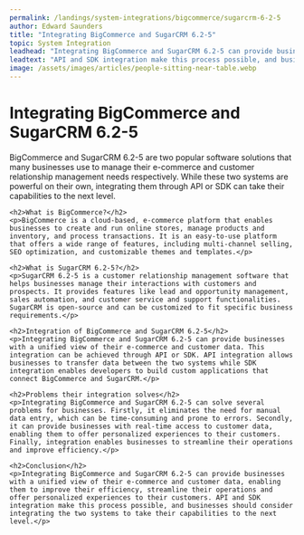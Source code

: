 ```yaml
---
permalink: /landings/system-integrations/bigcommerce/sugarcrm-6-2-5
author: Edward Saunders
title: "Integrating BigCommerce and SugarCRM 6.2-5"
topic: System Integration
leadhead: "Integrating BigCommerce and SugarCRM 6.2-5 can provide businesses with a unified view of their e-commerce and customer data, enabling them to improve their efficiency, streamline their operations and offer personalized experiences to their customers"
leadtext: "API and SDK integration make this process possible, and businesses should consider integrating the two systems to take their capabilities to the next level."
image: /assets/images/articles/people-sitting-near-table.webp
---
```

<div class="arttext">	<h1>Integrating BigCommerce and SugarCRM 6.2-5</h1>
	<p>BigCommerce and SugarCRM 6.2-5 are two popular software solutions that many businesses use to manage their e-commerce and customer relationship management needs respectively. While these two systems are powerful on their own, integrating them through API or SDK can take their capabilities to the next level.</p>

	<h2>What is BigCommerce?</h2>
	<p>BigCommerce is a cloud-based, e-commerce platform that enables businesses to create and run online stores, manage products and inventory, and process transactions. It is an easy-to-use platform that offers a wide range of features, including multi-channel selling, SEO optimization, and customizable themes and templates.</p>

	<h2>What is SugarCRM 6.2-5?</h2>
	<p>SugarCRM 6.2-5 is a customer relationship management software that helps businesses manage their interactions with customers and prospects. It provides features like lead and opportunity management, sales automation, and customer service and support functionalities. SugarCRM is open-source and can be customized to fit specific business requirements.</p>

	<h2>Integration of BigCommerce and SugarCRM 6.2-5</h2>
	<p>Integrating BigCommerce and SugarCRM 6.2-5 can provide businesses with a unified view of their e-commerce and customer data. This integration can be achieved through API or SDK. API integration allows businesses to transfer data between the two systems while SDK integration enables developers to build custom applications that connect BigCommerce and SugarCRM.</p>

	<h2>Problems their integration solves</h2>
	<p>Integrating BigCommerce and SugarCRM 6.2-5 can solve several problems for businesses. Firstly, it eliminates the need for manual data entry, which can be time-consuming and prone to errors. Secondly, it can provide businesses with real-time access to customer data, enabling them to offer personalized experiences to their customers. Finally, integration enables businesses to streamline their operations and improve efficiency.</p>

	<h2>Conclusion</h2>
	<p>Integrating BigCommerce and SugarCRM 6.2-5 can provide businesses with a unified view of their e-commerce and customer data, enabling them to improve their efficiency, streamline their operations and offer personalized experiences to their customers. API and SDK integration make this process possible, and businesses should consider integrating the two systems to take their capabilities to the next level.</p>
</div>
